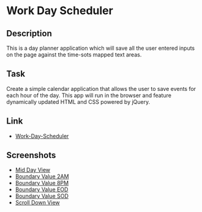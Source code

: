 # Work Day Scheduler

## Description
This is a day planner application which will save all the user entered inputs on the page
against the time-sots mapped text areas.

## Task
Create a simple calendar application that allows the user to save events for each hour of the day. This app will run in the browser and feature dynamically updated HTML and CSS powered by jQuery.

## Link
- [Work-Day-Scheduler]("https://dassoumik.github.io/work-day-scheduler/")

## Screenshots
- [Mid Day View]("./assets/images/Mid-Day-View.png")
- [Boundary Value 2AM]("./assets/images/Boundary-Values-2AM.png")
- [Boundary Value 8PM]("work-day-scheduler\work-day-scheduler\assets\images\Boundary-Values-8PM.png")
- [Boundary Value EOD]("work-day-scheduler\work-day-scheduler\assets\images\Boundary-Values-EOD.png")
- [Boundary Value SOD]("work-day-scheduler\work-day-scheduler\assets\images\Boundary-Values-SOD.png")
- [Scroll Down View]("work-day-scheduler\work-day-scheduler\assets\images\Scroll-Up-View.png")